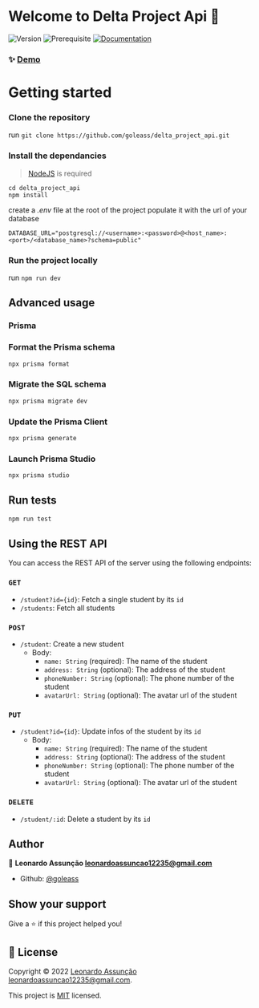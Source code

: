 # Welcome to Delta Project Api 👋
![Version](https://img.shields.io/badge/version-1.0.0-blue.svg?cacheSeconds=2592000)
![Prerequisite](https://img.shields.io/badge/node-%3E%3D18.12.1-blue.svg)
[![Documentation](https://img.shields.io/badge/documentation-yes-brightgreen.svg)](https://github.com/goleass/delta_project_api#readme)


### ✨ [Demo](https://delta-project-api.vercel.app/students)

# Getting started

### Clone the repository

run `git clone https://github.com/goleass/delta_project_api.git`

### Install the dependancies

> [NodeJS](https://nodejs.dev/) is required

```
cd delta_project_api
npm install
```

create a _.env_ file at the root of the project
populate it with the url of your database

```
DATABASE_URL="postgresql://<username>:<password>@<host_name>:<port>/<database_name>?schema=public"
```
### Run the project locally

run `npm run dev`

## Advanced usage

### Prisma

### Format the Prisma schema

```bash
npx prisma format
```

### Migrate the SQL schema

```bash
npx prisma migrate dev
```

### Update the Prisma Client

```bash
npx prisma generate
```

### Launch Prisma Studio

```bash
npx prisma studio
```

## Run tests

```sh
npm run test
```

## Using the REST API

You can access the REST API of the server using the following endpoints:

### `GET`

- `/student?id={id}`: Fetch a single student by its `id`
- `/students`: Fetch all students
### `POST`

- `/student`: Create a new student
  - Body:
    - `name: String` (required): The name of the student
    - `address: String` (optional): The address of the student
    - `phoneNumber: String` (optional): The phone number of the student
    - `avatarUrl: String` (optional): The avatar url of the student

### `PUT`

- `/student?id={id}`: Update infos of the student by its `id`
    - Body:
      - `name: String` (required): The name of the student
      - `address: String` (optional): The address of the student
      - `phoneNumber: String` (optional): The phone number of the student
      - `avatarUrl: String` (optional): The avatar url of the student

### `DELETE`

- `/student/:id`: Delete a student by its `id`

## Author

👤 **Leonardo Assunção <leonardoassuncao12235@gmail.com>**

* Github: [@goleass](https://github.com/goleass)

## Show your support

Give a ⭐️ if this project helped you!


## 📝 License

Copyright © 2022 [Leonardo Assunção <leonardoassuncao12235@gmail.com>](https://github.com/goleass).

This project is [MIT](https://github.com/goleass/delta_project_api/blob/master/LICENSE) licensed.
